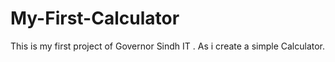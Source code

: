 # My-First-Calculator
This is my first project of Governor Sindh IT . As i create a simple Calculator.
